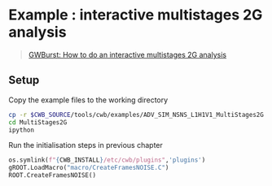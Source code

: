 # Example : interactive multistages 2G analysis

> [GWBurst: How to do an interactive multistages 2G analysis](https://gwburst.gitlab.io/documentation/latest/html/faq.html#how-to-do-an-interactive-multistages-2g-analysis)


## Setup

Copy the example files to the working directory

```bash
cp -r $CWB_SOURCE/tools/cwb/examples/ADV_SIM_NSNS_L1H1V1_MultiStages2G  MultiStages2G
cd MultiStages2G
ipython
```

Run the initialisation steps in previous chapter


```python
os.symlink(f"{CWB_INSTALL}/etc/cwb/plugins",'plugins')
gROOT.LoadMacro("macro/CreateFramesNOISE.C")
ROOT.CreateFramesNOISE()
```


